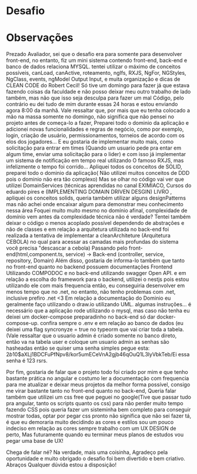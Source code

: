 # Desafio

# Observações
Prezado Avaliador, sei que o desafio era para somente para desenvolver front-end, no entanto, fiz um mini sistema
contendo front-end, back-end e banco de dados relaciona MYSQL.
tentei utilizar o máximo de conceitos possíveis, canLoad, canActive, roteamento, ngIfs, RXJS, NgFor, NGStyles, NgClass, events, ngModel
Output Input,  e muita organização e dicas de CLEAN CODE do Robert Cecil!
Só tive um domingo para fazer já que estava fazendo coisas da faculdade e não posso deixar meu outro trabalho de lado também, mas não que isso seja desculpa
para fazer um mal Código, pelo contrário eu dei tudo de mim durante essas 24 horas e estou enviando agora 8:00 da manhã.
Vale ressaltar que, por mais que eu tenha colocado a mão na massa somente no domingo, não significa que não pensei no projeto antes de começa-lo a fazer,
Preparei todo o dominio da aplicação e adicionei novas funcionalidades e regras de negócio, como por exemplo, login, criação de usuário, permissionamentos,
torneios de acordo com os elos dos jogadores... E eu gostaria de implementar muito mais, como solicitação para entrar em times (Quando um usuario pede pra entar
em algum time, enviar uma solicitação para o lider) e com isso já implementar um sistema de notificação em tempo real utilizando O famoso RXJS, mas infelizmente
o tempo foi corrido... 
Apliquei todos os conceitos de SOLID, preparei todo o dominio da aplicação( Não utilizei muitos conceitos de DDD pois o dominio não era tão complexo)
Mas se olhar no código vai ver que utilizei DomainServices (técnicas aprendidas no canal EXIMIACO, Cursos do eduardo pires e (IMPLEMENTING DOMAIN DRIVEN DESGIN) LIVRO
, apliquei os conceitos solids, queria também utilizar alguns designPatterns mas não achei onde encaixar algum para demonstrar meu conhecimento nessa área Foquei muito muito mesmo no domínio afinal, complexidade de domínio vem antes da complexidade técnica não é verdade?
Tentei também deixar o código o menos acoplado possível dependendo de abstrações e não de classes
e em relação a arquitetura utilizada no back-end foi realizada a tentativa de implementar a cleanArchiteture (Arquitetura CEBOLA)
no qual para acessar as camadas mais profundas do sistema você precisa "descascar a cebola) Passando pelo front-end(html,component.ts, service) -> 
Back-end (controller, service, repository, Domain)
Além disso, gostaria de informa-lo também que tanto no front-end quanto no backend possuem documentações Frontend Utilizando COMPODOC
e no back-end utilizando swagger Open API.
e em relação a escolha do framework para o backend, utilizei o nestjs pois estou utilizando ele com mais frequencia então, eu conseguiria desenvolver em
menos tempo que no .net, no entanto, não tenho problemas com .net, inclusive prefiro .net <3 
Em relação a documentação do Dominio eu geralmente faço utilizando o draw.io utilizando UML.
 algumas instruções... é necessário que a aplicação rode utilizando o mysql, mas caso não tenha eu deixei um docker-compose preparadinho no back-end
só dar docker-compose-up. confira sempre o .env e em relação ao banco de dados (eu deixei uma flag syncronyze = true no typeorm que vai criar toda a tabela.
(Vale ressaltar que o usuario admin é criado somente no banco direto, então va na tabela user e coloque um usuario admin
as senhas são hasheadas então se quiser uma senha simples pegue esta: $2b$10$aXLj1BDCFuPfNpv8/kor5umECeVnA2gjb46qOuQ1L3lyVbkTeb/Ei 
essa senha é 123 rsrs.

Por fim, gostaria de falar que o projeto todo foi criado por mim e que tenho bastante prática no angular e costumo ler a documentação com frequencia
para me atualizar e deixar meus projetos da melhor forma possível, consigo me virar bastante tanto no front-end quanto no back-end,
Queria falar também que utilizei um css free que peguei no google(Tive que passar tudo pra angular, tanto os scripts quanto os css)
 para não perder muito tempo fazendo CSS pois queria fazer um sisteminha bem completo para conseguir mostrar todas, 
optar por pegar css pronto não significa que não sei fazer tá, é que eu demoraria muito decidindo as cores e estilos sou um pouco indeciso em relação as cores
sempre trabalho com um UX DESIGN de perto, Mas futuramente quando eu terminar meus planos de estudos vou pegar uma base de UX!


Chega de falar né? Na verdade, mais uma coisinha, Agradeço pela oportunidade e muito obrigado o desafio foi bem divertido e bem criativo. Abraços
Qualquer dúvida estou a disposição!

